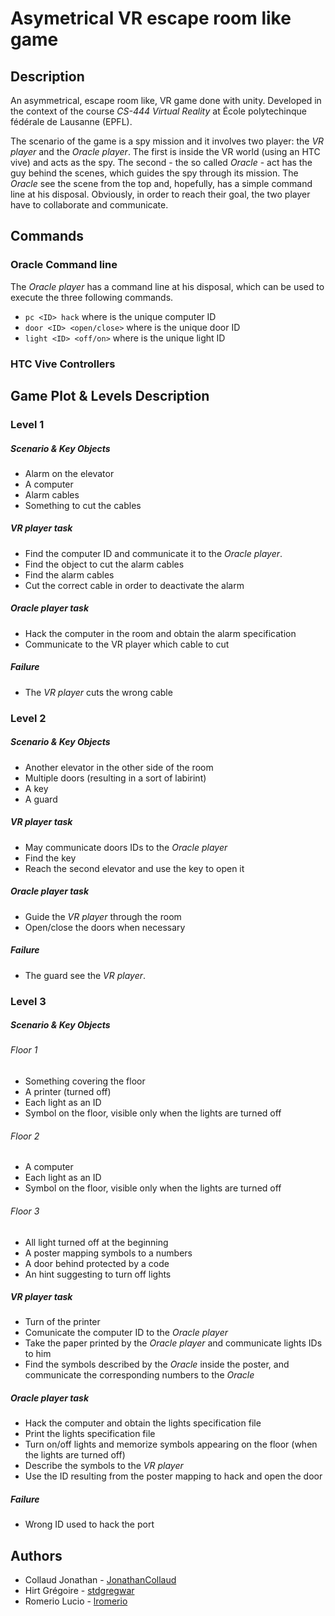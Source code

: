 # Asymetrical VR escape room like game

## Description
An asymmetrical, escape room like, VR game done with unity.
Developed in the context of the course _CS-444 Virtual Reality_ at École polytechinque fédérale de Lausanne (EPFL).

The scenario of the game is a spy mission and it involves two player: the _VR player_ and the _Oracle player_.
The first is inside the VR world (using an HTC vive) and acts as the spy.
The second - the so called _Oracle_ - act has the guy behind the scenes, which guides the spy through its mission.
The _Oracle_ see the scene from the top and, hopefully, has a simple command line at his disposal.
Obviously, in order to reach their goal, the two player have to collaborate and communicate.


## Commands
### Oracle Command line
The _Oracle player_ has a command line at his disposal, which can be used to execute the three following commands.
- `pc <ID> hack` where <id> is the unique computer ID
- `door <ID> <open/close>` where <id> is the unique door ID
- `light <ID> <off/on>` where <id> is the unique light ID

### HTC Vive Controllers


## Game Plot & Levels Description

### Level 1
##### Scenario & Key Objects
- Alarm on the elevator
- A computer
- Alarm cables
- Something to cut the cables

##### _VR player_ task
- Find the computer ID and communicate it to the _Oracle player_.
- Find the object to cut the alarm cables
- Find the alarm cables
- Cut the correct cable in order to deactivate the alarm

##### _Oracle player_ task
- Hack the computer in the room and obtain the alarm specification
- Communicate to the VR player which cable to cut

##### Failure
- The _VR player_ cuts the wrong cable

### Level 2
##### Scenario & Key Objects
- Another elevator in the other side of the room
- Multiple doors (resulting in a sort of labirint)
- A key
- A guard

##### _VR player_ task
- May communicate doors IDs to the _Oracle player_
- Find the key
- Reach the second elevator and use the key to open it

##### _Oracle player_ task
- Guide the _VR player_ through the room
- Open/close the doors when necessary

##### Failure
- The guard see the _VR player_.

### Level 3
##### Scenario & Key Objects
###### Floor 1
- Something covering the floor
- A printer (turned off)
- Each light as an ID
- Symbol on the floor, visible only when the lights are turned off

###### Floor 2
- A computer
- Each light as an ID
- Symbol on the floor, visible only when the lights are turned off

###### Floor 3
- All light turned off at the beginning
- A poster mapping symbols to a numbers
- A door behind protected by a code
- An hint suggesting to turn off lights

##### _VR player_ task
- Turn of the printer
- Comunicate the computer ID to the _Oracle player_
- Take the paper printed by the _Oracle player_ and communicate lights IDs to him
- Find the symbols described by the _Oracle_ inside the poster, and communicate the corresponding numbers to the _Oracle_

##### _Oracle player_ task
- Hack the computer and obtain the lights specification file
- Print the lights specification file
- Turn on/off lights and memorize symbols appearing on the floor (when the lights are turned off)
- Describe the symbols to the _VR player_
- Use the ID resulting from the poster mapping to hack and open the door

##### Failure
- Wrong ID used to hack the port


## Authors
- Collaud Jonathan - [JonathanCollaud](https://github.com/JonathanCollaud)
- Hirt Grégoire - [stdgregwar](https://github.com/stdgregwar)
- Romerio Lucio - [lromerio](https://github.com/lromerio)
